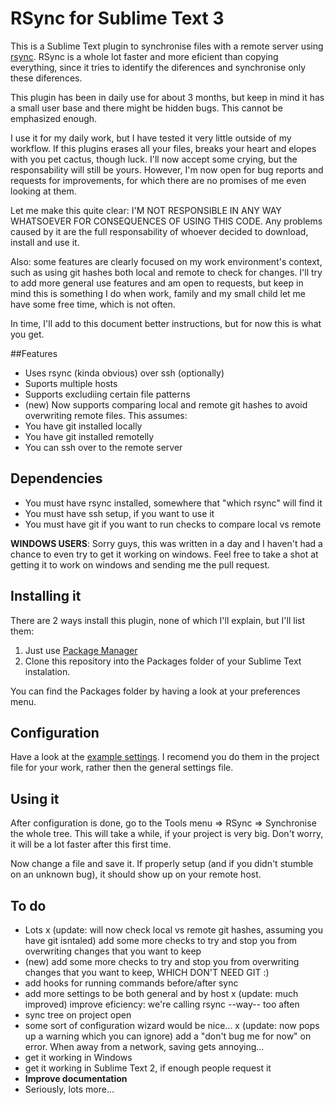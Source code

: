 # RSync for Sublime Text 3

This is a Sublime Text plugin to synchronise files with a remote server using [rsync](http://en.wikipedia.org/wiki/Rsync). RSync is a whole lot faster and more eficient than copying everything, since it tries to identify the diferences and synchronise only these diferences.

This plugin has been in daily use for about 3 months, but keep in mind it has a small user base and there might be hidden bugs. This cannot be emphasized enough.

I use it for my daily work, but I have tested it very little outside of my workflow.
If this plugins erases all your files, breaks your heart and elopes with you pet cactus, though luck. I'll now accept some crying, but the responsability will still be yours. However, I'm now open for bug reports and requests for improvements, for which there are no promises of me even looking at them.

Let me make this quite clear: I'M NOT RESPONSIBLE IN ANY WAY WHATSOEVER FOR CONSEQUENCES OF USING THIS CODE. Any problems caused by it are the full responsability of whoever decided to download, install and use it.

Also: some features are clearly focused on my work environment's context, such as using git hashes both local and remote to check for changes. I'll try to add more general use features and am open to requests, but keep in mind this is something I do when work, family and my small child let me have some free time, which is not often.

In time, I'll add to this document better instructions, but for now this is what you get.

##Features

- Uses rsync (kinda obvious) over ssh (optionally)
- Suports multiple hosts
- Supports excludiing certain file patterns
- (new) Now supports comparing local and remote git hashes to avoid overwriting remote files. This assumes:
 - You have git installed locally
 - You have git installed remotelly
 - You can ssh over to the remote server


## Dependencies
- You must have rsync installed, somewhere that "which rsync" will find it
- You must have ssh setup, if you want to use it
- You must have git if you want to run checks to compare local vs remote

**WINDOWS USERS**: Sorry guys, this was written in a day and I haven't had a chance to even try to get it working on windows. Feel free to take a shot at getting it to work on windows and sending me the pull request.

## Installing it
There are 2 ways install this plugin, none of which I'll explain, but I'll list them:

1. Just use [Package Manager](https://sublime.wbond.net/)
1. Clone this repository into the Packages folder of your Sublime Text instalation. 

 You can find the Packages folder by having a look at your preferences menu.

## Configuration
Have a look at the [example settings](./RSync.sublime-settings).
I recomend you do them in the project file for your work, rather then the general settings file.

## Using it 
After configuration is done, go to the Tools menu => RSync => Synchronise the whole tree.
This will take a while, if your project is very big. Don't worry, it will be a lot faster after this first time.

Now change a file and save it. If properly setup (and if you didn't stumble on an unknown bug), it should show up on your remote host.


## To do
- Lots
x (update: will now check local vs remote git hashes, assuming you have git isntaled) add some more checks to try and stop you from overwriting changes that you want to keep
- (new) add some more checks to try and stop you from overwriting changes that you want to keep, WHICH DON'T NEED GIT :)
- add hooks for running commands before/after sync
- add more settings to be both general and by host
x (update: much improved) improve eficiency: we're calling rsync --way-- too aften
- sync tree on project open
- some sort of configuration wizard would be nice...
x (update: now pops up a warning which you can ignore) add a "don't bug me for now" on error. When away from a network, saving gets annoying...
- get it working in Windows
- get it working in Sublime Text 2, if enough people request it
- **Improve documentation**
- Seriously, lots more...
